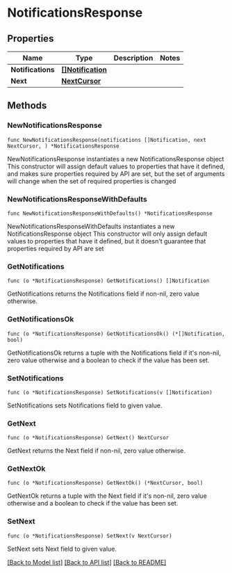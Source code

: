 # NotificationsResponse

## Properties

Name | Type | Description | Notes
------------ | ------------- | ------------- | -------------
**Notifications** | [**[]Notification**](Notification.md) |  | 
**Next** | [**NextCursor**](NextCursor.md) |  | 

## Methods

### NewNotificationsResponse

`func NewNotificationsResponse(notifications []Notification, next NextCursor, ) *NotificationsResponse`

NewNotificationsResponse instantiates a new NotificationsResponse object
This constructor will assign default values to properties that have it defined,
and makes sure properties required by API are set, but the set of arguments
will change when the set of required properties is changed

### NewNotificationsResponseWithDefaults

`func NewNotificationsResponseWithDefaults() *NotificationsResponse`

NewNotificationsResponseWithDefaults instantiates a new NotificationsResponse object
This constructor will only assign default values to properties that have it defined,
but it doesn't guarantee that properties required by API are set

### GetNotifications

`func (o *NotificationsResponse) GetNotifications() []Notification`

GetNotifications returns the Notifications field if non-nil, zero value otherwise.

### GetNotificationsOk

`func (o *NotificationsResponse) GetNotificationsOk() (*[]Notification, bool)`

GetNotificationsOk returns a tuple with the Notifications field if it's non-nil, zero value otherwise
and a boolean to check if the value has been set.

### SetNotifications

`func (o *NotificationsResponse) SetNotifications(v []Notification)`

SetNotifications sets Notifications field to given value.


### GetNext

`func (o *NotificationsResponse) GetNext() NextCursor`

GetNext returns the Next field if non-nil, zero value otherwise.

### GetNextOk

`func (o *NotificationsResponse) GetNextOk() (*NextCursor, bool)`

GetNextOk returns a tuple with the Next field if it's non-nil, zero value otherwise
and a boolean to check if the value has been set.

### SetNext

`func (o *NotificationsResponse) SetNext(v NextCursor)`

SetNext sets Next field to given value.



[[Back to Model list]](../README.md#documentation-for-models) [[Back to API list]](../README.md#documentation-for-api-endpoints) [[Back to README]](../README.md)


